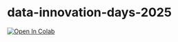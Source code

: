 # data-innovation-days-2025  

<a target="_blank" href="https://colab.research.google.com/github/jeffjaylacs/data-innovation-days-2025/blob/main/forest.ipynb">
  <img src="https://colab.research.google.com/assets/colab-badge.svg" alt="Open In Colab"/>
</a>
